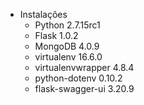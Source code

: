 * Instalações
	- Python 2.7.15rc1
	- Flask 1.0.2
	- MongoDB 4.0.9
	- virtualenv 16.6.0
	- virtualenvwrapper 4.8.4
	- python-dotenv 0.10.2
	- flask-swagger-ui 3.20.9

